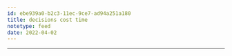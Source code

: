 ```yaml
---
id: ebe939a0-b2c3-11ec-9ce7-ad94a251a180
title: decisions cost time
notetype: feed
date: 2022-04-02
---
```



---

